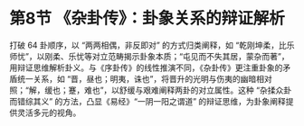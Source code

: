 # 第8节 《杂卦传》：卦象关系的辩证解析​
打破 64 卦顺序，以 “两两相偶，非反即对” 的方式归类阐释，如 “乾刚坤柔，比乐师忧”，以刚柔、乐忧等对立范畴揭示卦象本质；“屯见而不失其居，蒙杂而著”，用辩证思维解析卦义。与《序卦传》的线性推演不同，《杂卦传》更注重卦象的矛盾统一关系，如 “晋，昼也；明夷，诛也”，将晋升的光明与伤夷的幽暗相对照；“解，缓也；蹇，难也”，以舒缓与艰难阐释两卦的对立属性。这种 “杂揉众卦而错综其义” 的方法，凸显《易经》“一阴一阳之谓道” 的辩证思维，为卦象阐释提供灵活多元的视角。​
